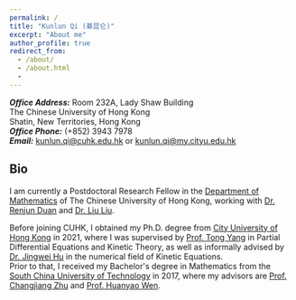 ```yaml
---
permalink: /
title: "Kunlun Qi (綦昆仑)"
excerpt: "About me"
author_profile: true
redirect_from: 
  - /about/
  - /about.html
  - 
---
```

**_Office Address:_** Room 232A, Lady Shaw Building <br>
The Chinese University of Hong Kong <br>
Shatin, New Territories, Hong Kong<br>
**_Office Phone:_** (+852) 3943 7978<br>
**_Email:_** <kunlun.qi@cuhk.edu.hk> or <kunlun.qi@my.cityu.edu.hk>

## Bio
I am currently a Postdoctoral Research Fellow in the [Department of Mathematics](https://www.math.cuhk.edu.hk/) of The Chinese University of Hong Kong, working with [Dr. Renjun Duan](https://www.math.cuhk.edu.hk/~rjduan/) and [Dr. Liu Liu](https://www.math.cuhk.edu.hk/~lliu/).

Before joining CUHK, I obtained my Ph.D. degree from [City University of Hong Kong](https://www.cityu.edu.hk/ma/) in 2021, where I was supervised by [Prof. Tong Yang](https://www.cityu.edu.hk/ma/people/profile/yangt.htm) in Partial Differential Equations and Kinetic Theory, 
as well as informally advised by [Dr. Jingwei Hu](https://www.math.purdue.edu/~hu342/Site/Home.html) in the numerical field of Kinetic Equations.<br>
Prior to that, I received my Bachelor's degree in Mathematics from the [South China University of Technology](https://www.scut.edu.cn/new/) in 2017, 
where my advisors are [Prof. Changjiang Zhu](http://www2.scut.edu.cn/math/2017/1227/c14582a242269/page.htm) and [Prof. Huanyao Wen](http://www2.scut.edu.cn/math/2017/1227/c14582a242252/page.htm).
